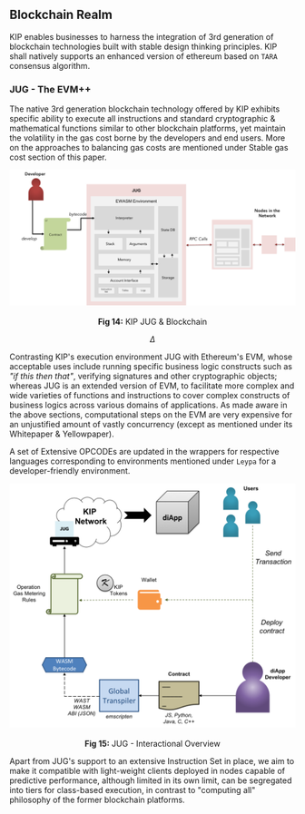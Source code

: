 ## Blockchain Realm

KIP enables businesses to harness the integration of 3rd generation of blockchain technologies built with stable design thinking principles. KIP shall natively supports an enhanced version of ethereum based on `TARA` consensus algorithm.

### JUG - The EVM++

The native 3rd generation blockchain technology offered by KIP exhibits specific ability to execute all instructions and standard cryptographic & mathematical functions similar to other blockchain platforms, yet maintain the volatility in the gas cost borne by the developers and end users. More on the approaches to balancing gas costs are mentioned under Stable gas cost section of this paper.

![KIP JUG](../images/tech-primer/KIP-JUG.png)
<p align="center"> <b>Fig 14:</b> KIP JUG & Blockchain <sup><a href="#references"></a></sup> </p>

$$
\Delta
$$

Contrasting KIP's execution environment JUG with Ethereum's EVM, whose acceptable uses include running specific business logic constructs such as *"if this then that"*, verifying signatures and other cryptographic objects; whereas JUG is an extended version of EVM, to facilitate more complex and wide varieties of functions and instructions to cover complex constructs of business logics across various domains of applications. As made aware in the above sections, computational steps on the EVM are very expensive for an unjustified amount of vastly concurrency (except as mentioned under its Whitepaper & Yellowpaper).

A set of Extensive OPCODEs are updated in the wrappers for respective languages corresponding to environments mentioned under `Leypa` for a developer-friendly environment.

![KIP JUG](../images/tech-primer/KIP-JUG-Txn.png)
<p align="center"> <b>Fig 15:</b> JUG - Interactional Overview <sup><a href="#references"></a></sup> </p>

Apart from JUG's support to an extensive Instruction Set in place, we aim to make it compatible with light-weight clients deployed in nodes capable of predictive performance, although limited in its own limit, can be segregated into tiers for class-based execution, in contrast to "computing all" philosophy of the former blockchain platforms.